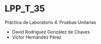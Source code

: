 <h1>LPP_T_35</h1>
Práctica de Laboratorio 4. Pruebas Unitarias
<ul>
<li>David Rodríguez González de Chaves</li>
<li>Víctor Hernández Pérez</li>